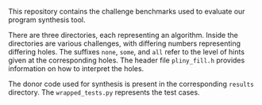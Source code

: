 This repository contains the challenge benchmarks used to evaluate our program synthesis tool. 

There are three directories, each representing an algorithm. Inside the directories are various challenges, with differing numbers representing differing holes. The suffixes `none`, `some`, and `all` refer to the level of hints given at the corresponding holes. The header file `pliny_fill.h` provides information on how to interpret the holes.

The donor code used for synthesis is present in the corresponding `results` directory. The `wrapped_tests.py` represents the test cases.